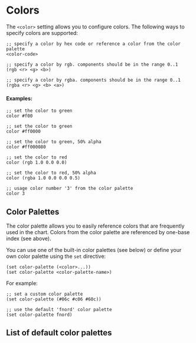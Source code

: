 Colors
======

The `<color>` setting allows you to configure colors. The following ways to
specify colors are supported:

    ;; specify a color by hex code or reference a color from the color palette
    <color-code>

    ;; specify a color by rgb. components should be in the range 0..1
    (rgb <r> <g> <b>)

    ;; specify a color by rgba. components should be in the range 0..1
    (rgba <r> <g> <b> <a>)


#### Examples:

    ;; set the color to green
    color #f00

    ;; set the color to green
    color #ff0000

    ;; set the color to green, 50% alpha
    color #ff000080

    ;; set the color to red
    color (rgb 1.0 0.0 0.0)

    ;; set the color to red, 50% alpha
    color (rgba 1.0 0.0 0.0 0.5)

    ;; usage color number '3' from the color palette
    color 3


Color Palettes
--------------

The color palette allows you to easily reference colors that are frequently used
in the chart. Colors from the color palette are referenced by one-base index
(see above).

You can use one of the built-in color palettes (see below) or define your own
color palette using the `set` directive:

    (set color-palette (<color>...))
    (set color-palette <color-palette-name>)

For example:

    ;; set a custom color palette
    (set color-palette (#06c #c06 #60c))

    ;; use the default 'fnord' color palette
    (set color-palette fnord)


List of default color palettes
-------------------------------
